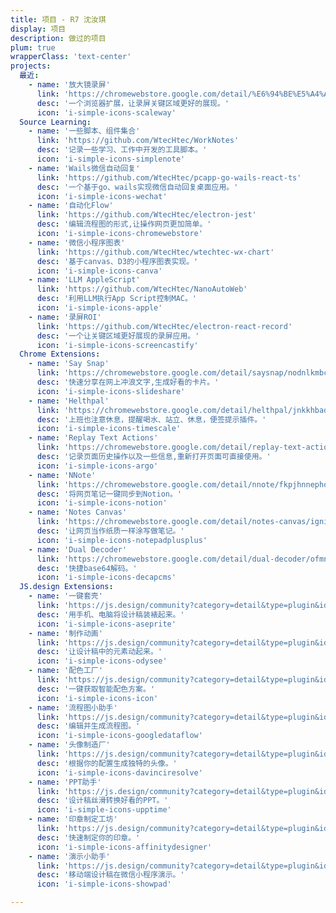 ```yaml
---
title: 项目 - R7 沈汝琪
display: 项目
description: 做过的项目
plum: true
wrapperClass: 'text-center'
projects:
  最近:
    - name: '放大镜录屏'
      link: 'https://chromewebstore.google.com/detail/%E6%94%BE%E5%A4%A7%E9%95%9C%E5%BD%95%E5%B1%8F/oamckfgecgfenpchklfhelhnngmhdnma?authuser=0&hl=zh-CN'
      desc: '一个浏览器扩展，让录屏关键区域更好的展现。'
      icon: 'i-simple-icons-scaleway'
  Source Learning:
    - name: '一些脚本、组件集合'
      link: 'https://github.com/WtecHtec/WorkNotes'
      desc: '记录一些学习、工作中开发的工具脚本。'
      icon: 'i-simple-icons-simplenote'
    - name: 'Wails微信自动回复'
      link: 'https://github.com/WtecHtec/pcapp-go-wails-react-ts'
      desc: '一个基于go、wails实现微信自动回复桌面应用。'
      icon: 'i-simple-icons-wechat'
    - name: '自动化Flow'
      link: 'https://github.com/WtecHtec/electron-jest'
      desc: '编辑流程图的形式,让操作网页更加简单。'
      icon: 'i-simple-icons-chromewebstore'
    - name: '微信小程序图表'
      link: 'https://github.com/WtecHtec/wtechtec-wx-chart'
      desc: '基于canvas、D3的小程序图表实现。'
      icon: 'i-simple-icons-canva'
    - name: 'LLM AppleScript'
      link: 'https://github.com/WtecHtec/NanoAutoWeb'
      desc: '利用LLM执行App Script控制MAC。'
      icon: 'i-simple-icons-apple'
    - name: '录屏ROI'
      link: 'https://github.com/WtecHtec/electron-react-record'
      desc: '一个让关键区域更好展现的录屏应用。'
      icon: 'i-simple-icons-screencastify'
  Chrome Extensions:
    - name: 'Say Snap'
      link: 'https://chromewebstore.google.com/detail/saysnap/nodnlkmbcbkndbpgaopecgjpffhijkda?authuser=0&hl=zh-CN'
      desc: '快速分享在网上冲浪文字,生成好看的卡片。'
      icon: 'i-simple-icons-slideshare'
    - name: 'Helthpal'
      link: 'https://chromewebstore.google.com/detail/helthpal/jnkkhbadiacplpihlilbgnjikcecjeno?authuser=0&hl=zh-CN'
      desc: '上班也注意休息，提醒喝水、站立、休息，便签提示插件。'
      icon: 'i-simple-icons-timescale'
    - name: 'Replay Text Actions'
      link: 'https://chromewebstore.google.com/detail/replay-text-actions/ohkipcncfnmjoeneihmglaadloddopkg?authuser=0&hl=zh-CN'
      desc: '记录页面历史操作以及一些信息,重新打开页面可直接使用。'
      icon: 'i-simple-icons-argo'
    - name: 'NNote'
      link: 'https://chromewebstore.google.com/detail/nnote/fkpjhnnephoigpfcocclfmakbaccnkpe?authuser=0&hl=zh-CN'
      desc: '将网页笔记一键同步到Notion。'
      icon: 'i-simple-icons-notion'
    - name: 'Notes Canvas'
      link: 'https://chromewebstore.google.com/detail/notes-canvas/igniopppgaedogagbchiaijnbbjkohgd?authuser=0&hl=zh-CN'
      desc: '让网页当作纸质一样涂写做笔记。'
      icon: 'i-simple-icons-notepadplusplus'
    - name: 'Dual Decoder'
      link: 'https://chromewebstore.google.com/detail/dual-decoder/ofmnkgokphlokcjdgiflhijehlcooonc?authuser=0&hl=zh-CN'
      desc: '快捷base64解码。'
      icon: 'i-simple-icons-decapcms'
  JS.design Extensions:
    - name: '一键套壳'
      link: 'https://js.design/community?category=detail&type=plugin&id=65c057f80b1958efe29bae3b'
      desc: '用手机、电脑将设计稿装裱起来。'
      icon: 'i-simple-icons-aseprite'
    - name: '制作动画'
      link: 'https://js.design/community?category=detail&type=plugin&id=655eb16d2dafe233bd54e639'
      desc: '让设计稿中的元素动起来。'
      icon: 'i-simple-icons-odysee'
    - name: '配色工厂'
      link: 'https://js.design/community?category=detail&type=plugin&id=658e2db477e8234677c7509b'
      desc: '一键获取智能配色方案。'
      icon: 'i-simple-icons-icon'
    - name: '流程图小助手'
      link: 'https://js.design/community?category=detail&type=plugin&id=6559f57680c3172ecc279f52'
      desc: '编辑并生成流程图。'
      icon: 'i-simple-icons-googledataflow'
    - name: '头像制造厂'
      link: 'https://js.design/community?category=detail&type=plugin&id=65893610d0fb78b349d96d35'
      desc: '根据你的配置生成独特的头像。'
      icon: 'i-simple-icons-davinciresolve'
    - name: 'PPT助手'
      link: 'https://js.design/community?category=detail&type=plugin&id=65589683e8b43e04c023226f'
      desc: '设计稿丝滑转换好看的PPT。'
      icon: 'i-simple-icons-upptime'
    - name: '印章制定工坊'
      link: 'https://js.design/community?category=detail&type=plugin&id=6587b499e3f029d32361833c'
      desc: '快速制定你的印章。'
      icon: 'i-simple-icons-affinitydesigner'
    - name: '演示小助手'
      link: 'https://js.design/community?category=detail&type=plugin&id=65d469dcbc5f4c201761f5e1'
      desc: '移动端设计稿在微信小程序演示。'
      icon: 'i-simple-icons-showpad'

---
```


<!-- @layout-full-width -->

<ListProjects :projects="frontmatter.projects" />
